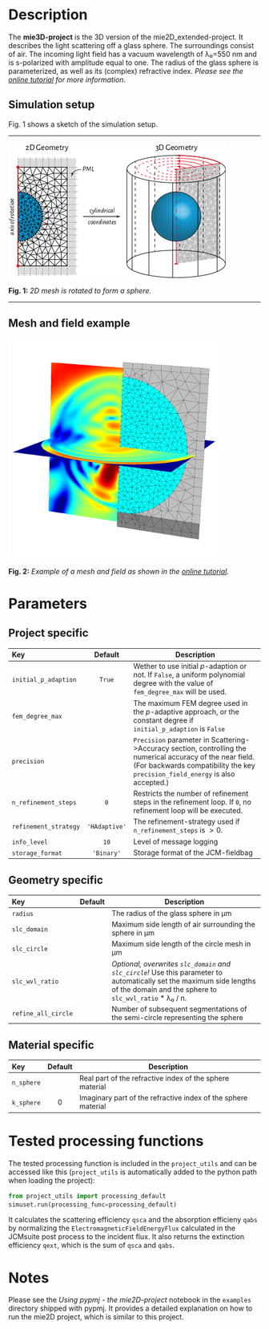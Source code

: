 # Description

The **mie3D-project** is the 3D version of the mie2D_extended-project. It describes the light scattering off a glass sphere. The surroundings  consist of air. The incoming light field has a vacuum wavelength of λ₀=550 nm and is s-polarized with amplitude equal to one. The radius of the glass sphere is parameterized, as well as its (complex) refractive index. *Please see the [online tutorial][JCMtutorial] for more information*.

[JCMtutorial]: http://docs.jcmwave.com/JCMsuite/html/EMTutorial/4bfa9d9db2c7dc79509c9e8763daed52.html?version=3.10.2

## Simulation setup

Fig. 1 shows a sketch of the simulation setup.

------
![Simulation setup][setup]


**Fig. 1:** *2D mesh is rotated to form a sphere.*

------

## Mesh and field example


![Mesh example][mesh]

**Fig. 2:** *Example of a mesh and field as shown in the [online tutorial][JCMtutorial].*



[setup]: mie3D_system.png "Example geometry"
[mesh]: snapshot_010_log_intensity_field1.png "Example mesh"
[field]: example_field.png "Example field"

# Parameters

## Project specific

Key | Default | Description
:---|:-------:| -----------
`initial_p_adaption` | `True` | Wether to use initial $p$-adaption or not. If `False`, a uniform polynomial degree with the value of `fem_degree_max` will be used.
`fem_degree_max` | | The maximum FEM degree used in the $p$-adaptive approach, or the constant degree if `initial_p_adaption` is `False`
`precision` | | `Precision` parameter in Scattering->Accuracy section, controlling the numerical accuracy of the near field. (For backwards compatibility the key `precision_field_energy` is also accepted.)
`n_refinement_steps` | `0` | Restricts the number of refinement steps in the refinement loop. If `0`, no refinement loop will be executed.
`refinement_strategy` | `'HAdaptive'` | The refinement-strategy used if `n_refinement_steps` is $>0$. 
`info_level` | `10` | Level of message logging
`storage_format` | `'Binary'` | Storage format of the JCM-fieldbag

## Geometry specific

Key | Default | Description
:---|:-------:| -----------
`radius` | | The radius of the glass sphere in µm
`slc_domain` | | Maximum side length of air surrounding the sphere in µm
`slc_circle` | | Maximum side length of the circle mesh in µm
`slc_wvl_ratio` | | *Optional, overwrites `slc_domain` and `slc_circle`!* Use this parameter to automatically set the maximum side lengths of the domain and the sphere to `slc_wvl_ratio` * λ₀ / n.
`refine_all_circle` | | Number of subsequent segmentations of the semi-circle representing the sphere

## Material specific

Key | Default | Description
:---|:-------:| -----------
`n_sphere` | | Real part of the refractive index of the sphere material
`k_sphere` | 0 | Imaginary part of the refractive index of the sphere material

# Tested processing functions

The tested processing function is included in the `project_utils` and can be accessed like this (`project_utils` is automatically added to the python path when loading the project):

~~~~~~~~~~~~~~~~~~~~~~~~~~~~ python
from project_utils import processing_default
simuset.run(processing_func=processing_default)
~~~~~~~~~~~~~~~~~~~~~~~~~~~~

It calculates the scattering efficiency `qsca` and the absorption efficieny `qabs` by normalizing the `ElectromagneticFieldEnergyFlux` calculated in the JCMsuite post process to the incident flux. It also returns the extinction efficiency `qext`, which is the sum of `qsca` and `qabs`.

# Notes

Please see the *Using pypmj - the mie2D-project* notebook in the `examples` directory shipped with pypmj. It provides a detailed explanation on how to run the mie2D project, which is similar to this project.


